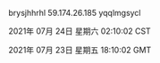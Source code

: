 brysjhhrhl 59.174.26.185 yqqlmgsycl

2021年 07月 24日 星期六 02:10:02 CST

2021年 07月 23日 星期五 18:10:02 GMT
